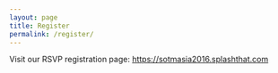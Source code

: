 ```yaml
---
layout: page
title: Register
permalink: /register/
---
```


Visit our RSVP registration page: https://sotmasia2016.splashthat.com


